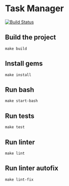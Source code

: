 # Task Manager

[![Build Status](https://img.shields.io/endpoint.svg?url=https%3A%2F%2Factions-badge.atrox.dev%2FLubaRo%2Ftask-manager%2Fbadge%3Fref%3Ddevelop&style=for-the-badge)](https://actions-badge.atrox.dev/LubaRo/task-manager/goto?ref=develop)

## Build the project

```
make build
```
## Install gems
```
make install
```

## Run bash
```
make start-bash
```

## Run tests

```
make test
```

## Run linter

```
make lint
```

## Run linter autofix

```
make lint-fix
```
